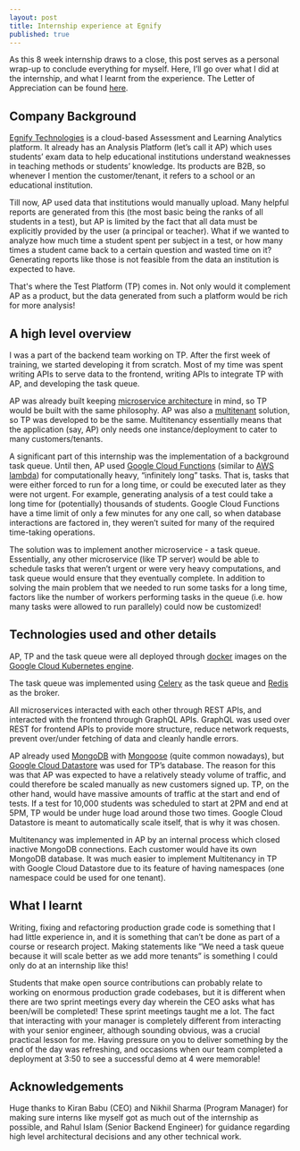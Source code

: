 ```yaml
---
layout: post
title: Internship experience at Egnify
published: true
---
```


As this 8 week internship draws to a close, this post serves as a personal wrap-up to conclude everything for myself. Here, I’ll go over what I did at the internship, and what I learnt from the experience.
The Letter of Appreciation can be found [here](https://drive.google.com/file/d/1GPWDAGR4rBioSFYCDAYqxlKKoWfCtxOl/view?usp=sharing).
<!--break-->

## Company Background

[Egnify Technologies](https://in.linkedin.com/company/egnify) is a cloud-based Assessment and Learning Analytics platform. It already has an Analysis Platform (let’s call it AP) which uses students’ exam data to help educational institutions understand weaknesses in teaching methods or students’ knowledge. Its products are B2B, so whenever I mention the customer/tenant, it refers to a school or an educational institution.

Till now, AP used data that institutions would manually upload. Many helpful reports are generated from this (the most basic being the ranks of all students in a test), but AP is limited by the fact that all data must be explicitly provided by the user (a principal or teacher). What if we wanted to analyze how much time a student spent per subject in a test, or how many times a student came back to a certain question and wasted time on it? Generating reports like those is not feasible from the data an institution is expected to have.

That's where the Test Platform (TP) comes in. Not only would it complement AP as a product, but the data generated from such a platform would be rich for more analysis!


## A high level overview

I was a part of the backend team working on TP. After the first week of training, we started developing it from scratch. Most of my time was spent writing APIs to serve data to the frontend, writing APIs to integrate TP with AP, and developing the task queue.

AP was already built keeping [microservice architecture](http://microservices.io/) in mind, so TP would be built with the same philosophy. AP was also a [multitenant](https://en.wikipedia.org/wiki/Multitenancy) solution, so TP was developed to be the same. Multitenancy essentially means that the application (say, AP) only needs one instance/deployment to cater to many customers/tenants.

A significant part of this internship was the implementation of a background task queue. Until then, AP used [Google Cloud Functions](https://cloud.google.com/functions/) (similar to [AWS lambda](https://aws.amazon.com/lambda/)) for computationally heavy, “infinitely long” tasks. That is, tasks that were either forced to run for a long time, or could be executed later as they were not urgent. For example, generating analysis of a test could take a long time for (potentially) thousands of students. Google Cloud Functions have a time limit of only a few minutes for any one call, so when database interactions are factored in, they weren’t suited for many of the required time-taking operations.

The solution was to implement another microservice - a task queue. Essentially, any other microservice (like TP server) would be able to schedule tasks that weren’t urgent or were very heavy computations, and task queue would ensure that they eventually complete. In addition to solving the main problem that we needed to run some tasks for a long time, factors like the number of workers performing tasks in the queue (i.e. how many tasks were allowed to run parallely) could now be customized!


## Technologies used and other details

 AP, TP and the task queue were all deployed through [docker](https://www.docker.com/) images on the [Google Cloud Kubernetes engine](https://cloud.google.com/kubernetes-engine/).

The task queue was implemented using [Celery](http://www.celeryproject.org/) as the task queue and [Redis](https://redis.io/) as the broker.

All microservices interacted with each other through REST APIs, and interacted with the frontend through GraphQL APIs. GraphQL was used over REST for frontend APIs to provide more structure, reduce network requests, prevent over/under fetching of data and cleanly handle errors.

AP already used [MongoDB](https://www.mongodb.com/) with [Mongoose](http://mongoosejs.com/) (quite common nowadays), but [Google Cloud Datastore](https://cloud.google.com/datastore/) was used for TP’s database. The reason for this was that AP was expected to have a relatively steady volume of traffic, and could therefore be scaled manually as new customers signed up.
TP, on the other hand, would have massive amounts of traffic at the start and end of tests. If a test for 10,000 students was scheduled to start at 2PM and end at 5PM, TP would be under huge load around those two times. Google Cloud Datastore is meant to automatically scale itself, that is why it was chosen.

Multitenancy was implemented in AP by an internal process which closed inactive MongoDB connections. Each customer would have its own MongoDB database. It was much easier to implement Multitenancy in TP with Google Cloud Datastore due to its feature of having namespaces (one namespace could be used for one tenant).


## What I learnt

Writing, fixing and refactoring production grade code is something that I had little experience in, and it is something that can’t be done as part of a course or research project. Making statements like “We need a task queue because it will scale better as we add more tenants” is something I could only do at an internship like this!

Students that make open source contributions can probably relate to working on enormous production grade codebases, but it is different when there are two sprint meetings every day wherein the CEO asks what has been/will be completed! These sprint meetings taught me a lot. The fact that interacting with your manager is completely different from interacting with your senior engineer, although sounding obvious, was a crucial practical lesson for me. Having pressure on you to deliver something by the end of the day was refreshing, and occasions when our team completed a deployment at 3:50 to see a successful demo at 4 were memorable!

## Acknowledgements

Huge thanks to Kiran Babu (CEO) and Nikhil Sharma (Program Manager) for making sure interns like myself got as much out of the internship as possible, and Rahul Islam (Senior Backend Engineer) for guidance regarding high level architectural decisions and any other technical work.
